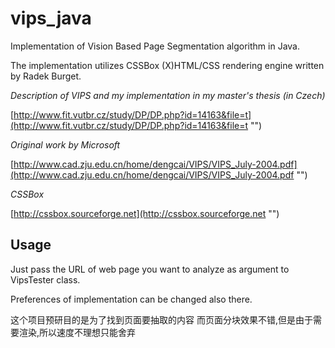 vips_java
=============

Implementation of Vision Based Page Segmentation algorithm in Java. 

The implementation utilizes CSSBox (X)HTML/CSS rendering engine written
by Radek Burget.

*Description of VIPS and my implementation in my master's thesis (in Czech)*

[http://www.fit.vutbr.cz/study/DP/DP.php?id=14163&file=t](http://www.fit.vutbr.cz/study/DP/DP.php?id=14163&file=t "")

*Original work by Microsoft*

[http://www.cad.zju.edu.cn/home/dengcai/VIPS/VIPS_July-2004.pdf](http://www.cad.zju.edu.cn/home/dengcai/VIPS/VIPS_July-2004.pdf "")

*CSSBox*

[http://cssbox.sourceforge.net](http://cssbox.sourceforge.net "")

Usage
-----

Just pass the URL of web page you want to analyze as argument to VipsTester class.

Preferences of implementation can be changed also there.

这个项目预研目的是为了找到页面要抽取的内容
而页面分块效果不错,但是由于需要渲染,所以速度不理想只能舍弃
